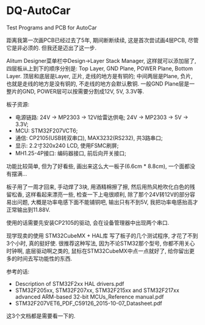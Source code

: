 # DQ-AutoCar
Test Programs and PCB for AutoCar

距离我第一次画PCB已经过去了5年, 期间断断续续, 这是首次尝试画4层PCB, 尽管它是非必须的. 但我还是迈出了这一步.   

Alitum Designer菜单栏中Design->Layer Stack Manager, 这样就可以添加层了, 四层板从上到下的顺序分别是: Top Layer, GND Plane, POWER Plane, Bottom Layer. 顶层和底层是Layer, 正片, 走线的地方是有铜的; 中间两层是Plane, 负片, 也就是走线的地方是没有铜的, 不走线的地方会默认敷铜. 一般GND Plane层是一整片的GND, POWER层可以按需要分割成12V, 5V, 3.3V等.    

板子资源:  
- 电源链路: 24V -> MP2303 -> 12V给雷达供电; 24V -> MP2303 -> 5V -> 3.3V;  
- MCU: STM32F207VCT6;  
- 通信: CP2105(USB转双串口), MAX3232(RS232), 共3路串口;  
- 显示: 2.2寸320x240 LCD, 使用FSMC刷屏;  
- MH1.25-4P接口: 编码器接口, 前后向开关接口;  

功能比较简单, 但为了好看些, 画出来这么大一板子(6.6cm * 8.8cm), 一个面都没有摆满...

板子用了一周才回来, 手动焊了3块, 用酒精棉擦了擦, 然后用热风枪吹化白色的残留松香, 这样看起来漂亮一些, 检查一下上电很顺利, 除了那个24V转12V的部分容易出问题, 大概是功率电感下面不能铺铜吧, 输出只有不到5V, 我把功率电感抬高才正常输出到11.88V.  

使用的话需要先安装CP2105的驱动, 会在设备管理器中出现两个串口.

现学现卖的使用 STM32CubeMX + HAL库 写了板子的几个测试程序, 才花了不到3个小时, 真的挺好使.  很推荐这种写法, 因为不论STM32那个型号, 你都不用关心时钟啊, 底层驱动啊之类的, 鼠标在STM32CubeMX中点一点就好了, 给你留出更多的时间去写功能性的东西.  

参考的话:
- Description of STM32F2xx HAL drivers.pdf
- STM32F205xx, STM32F207xx, STM32F215xx and STM32F217xx advanced ARM-based 32-bit MCUs_Reference manual.pdf
- STM32F207VET6_PDF_C59126_2015-10-07_Datasheet.pdf   

这3个文档都是需要看一下的.
